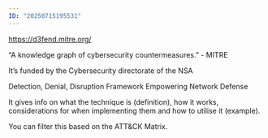 ```yaml
---
ID: "20250715195531"
---
```

https://d3fend.mitre.org/

“A knowledge graph of cybersecurity countermeasures.” - MITRE

It’s funded by the Cybersecurity directorate of the NSA

Detection, Denial, Disruption Framework Empowering Network Defense

It gives info on what the technique is (definition), how it works, considerations for when implementing them and how to utilise it (example).

You can filter this based on the ATT&CK Matrix.
